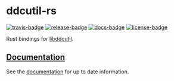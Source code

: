 # ddcutil-rs

[![travis-badge][]][travis] [![release-badge][]][cargo] [![docs-badge][]][docs] [![license-badge][]][license]

Rust bindings for [libddcutil](https://github.com/rockowitz/ddcutil).

## [Documentation][docs]

See the [documentation][docs] for up to date information.

[travis-badge]: https://img.shields.io/travis/arcnmx/ddcutil-rs/master.svg?style=flat-square
[travis]: https://travis-ci.org/arcnmx/ddcutil-rs
[release-badge]: https://img.shields.io/crates/v/ddcutil.svg?style=flat-square
[cargo]: https://crates.io/crates/ddcutil
[docs-badge]: https://img.shields.io/badge/API-docs-blue.svg?style=flat-square
[docs]: http://arcnmx.github.io/ddcutil-rs/ddcutil/
[license-badge]: https://img.shields.io/badge/license-MIT-ff69b4.svg?style=flat-square
[license]: https://github.com/arcnmx/ddcutil-rs/blob/master/COPYING
